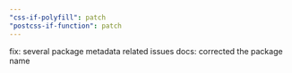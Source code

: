 ```yaml
---
"css-if-polyfill": patch
"postcss-if-function": patch
---
```


fix: several package metadata related issues
docs: corrected the package name
